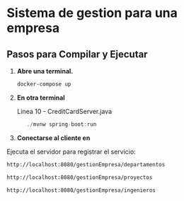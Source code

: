 # Sistema de gestion para una empresa

## Pasos para Compilar y Ejecutar

1. **Abre una terminal.**

   ```sh
   docker-compose up
   ```
3. **En otra terminal**
   
   Linea 10 - CreditCardServer.java

   ```java
      ./mvnw spring-boot:run
   ```

3. **Conectarse al cliente en**

Ejecuta el servidor para registrar el servicio:

```sh
http://localhost:8080/gestionEmpresa/departamentos

http://localhost:8080/gestionEmpresa/proyectos

http://localhost:8080/gestionEmpresa/ingenieros
```
